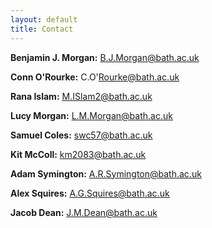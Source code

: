 ```yaml
---
layout: default
title: Contact
---
```


**Benjamin J. Morgan:** B.J.Morgan@bath.ac.uk

**Conn O'Rourke:** C.O'Rourke@bath.ac.uk

**Rana Islam:** M.ISlam2@bath.ac.uk

**Lucy Morgan:** L.M.Morgan@bath.ac.uk

**Samuel Coles:** swc57@bath.ac.uk

**Kit McColl:** km2083@bath.ac.uk

**Adam Symington:** A.R.Symington@bath.ac.uk

**Alex Squires:** A.G.Squires@bath.ac.uk

**Jacob Dean:** J.M.Dean@bath.ac.uk
